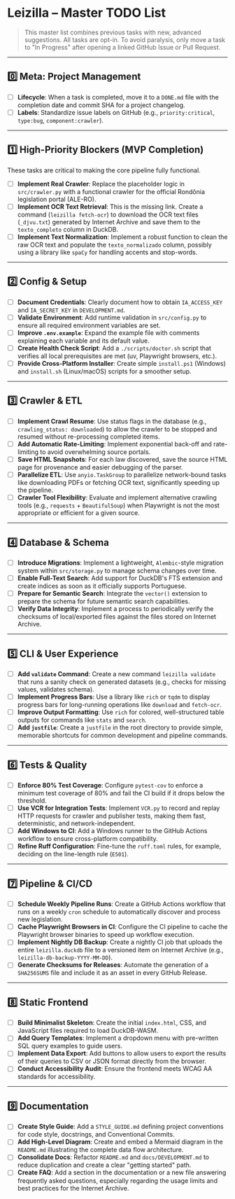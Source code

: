 
# Leizilla – Master TODO List

> This master list combines previous tasks with new, advanced suggestions. All tasks are opt-in. To avoid paralysis, only move a task to "In Progress" after opening a linked GitHub Issue or Pull Request.

---

## 0️⃣ Meta: Project Management

*   [ ] **Lifecycle**: When a task is completed, move it to a `DONE.md` file with the completion date and commit SHA for a project changelog.
*   [ ] **Labels**: Standardize issue labels on GitHub (e.g., `priority:critical`, `type:bug`, `component:crawler`).

---

## 1️⃣ High-Priority Blockers (MVP Completion)

These tasks are critical to making the core pipeline fully functional.

*   [ ] **Implement Real Crawler**: Replace the placeholder logic in `src/crawler.py` with a functional crawler for the official Rondônia legislation portal (ALE-RO).
*   [ ] **Implement OCR Text Retrieval**: This is the missing link. Create a command (`leizilla fetch-ocr`) to download the OCR text files (`_djvu.txt`) generated by Internet Archive and save them to the `texto_completo` column in DuckDB.
*   [ ] **Implement Text Normalization**: Implement a robust function to clean the raw OCR text and populate the `texto_normalizado` column, possibly using a library like `spaCy` for handling accents and stop-words.

---

## 2️⃣ Config & Setup

*   [ ] **Document Credentials**: Clearly document how to obtain `IA_ACCESS_KEY` and `IA_SECRET_KEY` in `DEVELOPMENT.md`.
*   [ ] **Validate Environment**: Add runtime validation in `src/config.py` to ensure all required environment variables are set.
*   [ ] **Improve `.env.example`**: Expand the example file with comments explaining each variable and its default value.
*   [ ] **Create Health Check Script**: Add a `./scripts/doctor.sh` script that verifies all local prerequisites are met (uv, Playwright browsers, etc.).
*   [ ] **Provide Cross-Platform Installer**: Create simple `install.ps1` (Windows) and `install.sh` (Linux/macOS) scripts for a smoother setup.

---

## 3️⃣ Crawler & ETL

*   [ ] **Implement Crawl Resume**: Use status flags in the database (e.g., `crawling_status: downloaded`) to allow the crawler to be stopped and resumed without re-processing completed items.
*   [ ] **Add Automatic Rate-Limiting**: Implement exponential back-off and rate-limiting to avoid overwhelming source portals.
*   [ ] **Save HTML Snapshots**: For each law discovered, save the source HTML page for provenance and easier debugging of the parser.
*   [ ] **Parallelize ETL**: Use `anyio.TaskGroup` to parallelize network-bound tasks like downloading PDFs or fetching OCR text, significantly speeding up the pipeline.
*   [ ] **Crawler Tool Flexibility**: Evaluate and implement alternative crawling tools (e.g., `requests` + `BeautifulSoup`) when Playwright is not the most appropriate or efficient for a given source.

---

## 4️⃣ Database & Schema

*   [ ] **Introduce Migrations**: Implement a lightweight, `Alembic`-style migration system within `src/storage.py` to manage schema changes over time.
*   [ ] **Enable Full-Text Search**: Add support for DuckDB's FTS extension and create indices as soon as it officially supports Portuguese.
*   [ ] **Prepare for Semantic Search**: Integrate the `vector()` extension to prepare the schema for future semantic search capabilities.
*   [ ] **Verify Data Integrity**: Implement a process to periodically verify the checksums of local/exported files against the files stored on Internet Archive.

---

## 5️⃣ CLI & User Experience

*   [ ] **Add `validate` Command**: Create a new command `leizilla validate` that runs a sanity check on generated datasets (e.g., checks for missing values, validates schema).
*   [ ] **Implement Progress Bars**: Use a library like `rich` or `tqdm` to display progress bars for long-running operations like `download` and `fetch-ocr`.
*   [ ] **Improve Output Formatting**: Use `rich` for colored, well-structured table outputs for commands like `stats` and `search`.
*   [ ] **Add `justfile`**: Create a `justfile` in the root directory to provide simple, memorable shortcuts for common development and pipeline commands.

---

## 6️⃣ Tests & Quality

*   [ ] **Enforce 80% Test Coverage**: Configure `pytest-cov` to enforce a minimum test coverage of 80% and fail the CI build if it drops below the threshold.
*   [ ] **Use VCR for Integration Tests**: Implement `VCR.py` to record and replay HTTP requests for crawler and publisher tests, making them fast, deterministic, and network-independent.
*   [ ] **Add Windows to CI**: Add a Windows runner to the GitHub Actions workflow to ensure cross-platform compatibility.
*   [ ] **Refine Ruff Configuration**: Fine-tune the `ruff.toml` rules, for example, deciding on the line-length rule (`E501`).

---

## 7️⃣ Pipeline & CI/CD

*   [ ] **Schedule Weekly Pipeline Runs**: Create a GitHub Actions workflow that runs on a weekly `cron` schedule to automatically discover and process new legislation.
*   [ ] **Cache Playwright Browsers in CI**: Configure the CI pipeline to cache the Playwright browser binaries to speed up workflow execution.
*   [ ] **Implement Nightly DB Backup**: Create a nightly CI job that uploads the entire `leizilla.duckdb` file to a versioned item on Internet Archive (e.g., `leizilla-db-backup-YYYY-MM-DD`).
*   [ ] **Generate Checksums for Releases**: Automate the generation of a `SHA256SUMS` file and include it as an asset in every GitHub Release.

---

## 8️⃣ Static Frontend

*   [ ] **Build Minimalist Skeleton**: Create the initial `index.html`, CSS, and JavaScript files required to load DuckDB-WASM.
*   [ ] **Add Query Templates**: Implement a dropdown menu with pre-written SQL query examples to guide users.
*   [ ] **Implement Data Export**: Add buttons to allow users to export the results of their queries to CSV or JSON format directly from the browser.
*   [ ] **Conduct Accessibility Audit**: Ensure the frontend meets WCAG AA standards for accessibility.

---

## 9️⃣ Documentation

*   [ ] **Create Style Guide**: Add a `STYLE_GUIDE.md` defining project conventions for code style, docstrings, and Conventional Commits.
*   [ ] **Add High-Level Diagram**: Create and embed a Mermaid diagram in the `README.md` illustrating the complete data flow architecture.
*   [ ] **Consolidate Docs**: Refactor `README.md` and `docs/DEVELOPMENT.md` to reduce duplication and create a clear "getting started" path.
*   [ ] **Create FAQ**: Add a section in the documentation or a new file answering frequently asked questions, especially regarding the usage limits and best practices for the Internet Archive.